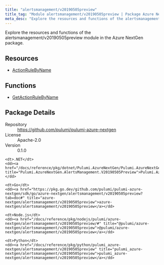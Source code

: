 ```yaml
---
title: "alertsmanagement/v20190505preview"
title_tag: "Module alertsmanagement/v20190505preview | Package Azure NextGen"
meta_desc: "Explore the resources and functions of the alertsmanagement/v20190505preview module in the Azure NextGen package."
---
```


<!-- WARNING: this file was generated by Pulumi Docs Generator. -->
<!-- Do not edit by hand unless you're certain you know what you are doing! -->

Explore the resources and functions of the alertsmanagement/v20190505preview module in the Azure NextGen package.

<h2 id="resources">Resources</h2>
<ul class="api">
    <li><a href="actionrulebyname" title="ActionRuleByName"><span class="symbol resource"></span>ActionRuleByName</a></li>
</ul>

<h2 id="functions">Functions</h2>
<ul class="api">
    <li><a href="getactionrulebyname" title="GetActionRuleByName"><span class="symbol function"></span>GetActionRuleByName</a></li>
</ul>

<h2 id="package-details">Package Details</h2>
<dl class="package-details">
	<dt>Repository</dt>
	<dd><a href="https://github.com/pulumi/pulumi-azure-nextgen">https://github.com/pulumi/pulumi-azure-nextgen</a></dd>
	<dt>License</dt>
	<dd>Apache-2.0</dd>
	<dt>Version</dt>
	<dd>0.1.0</dd>
</dl>



<dl class="tabular">

    <dt>.NET</dt>
    <dd><a href="/docs/reference/pkg/dotnet/Pulumi.AzureNextGen/Pulumi.AzureNextGen.AlertsManagement.V20190505Preview.html" title="Pulumi.AzureNextGen.AlertsManagement.V20190505Preview">Pulumi.AzureNextGen.AlertsManagement.V20190505Preview</a></dd>

    <dt>Go</dt>
    <dd><a href="https://pkg.go.dev/github.com/pulumi/pulumi-azure-nextgen/sdk/go/azure-nextgen/alertsmanagement/v20190505preview?tab=doc#" title="azure-nextgen/alertsmanagement/v20190505preview">azure-nextgen/alertsmanagement/v20190505preview</a></dd>

    <dt>Node.js</dt>
    <dd><a href="/docs/reference/pkg/nodejs/pulumi/azure-nextgen/alertsmanagement/v20190505preview/#" title="@pulumi/azure-nextgen/alertsmanagement/v20190505preview">@pulumi/azure-nextgen/alertsmanagement/v20190505preview</a></dd>

    <dt>Python</dt>
    <dd><a href="/docs/reference/pkg/python/pulumi_azure-nextgen/alertsmanagement/v20190505preview" title="pulumi_azure-nextgen/alertsmanagement/v20190505preview">pulumi_azure-nextgen/alertsmanagement/v20190505preview</a></dd>

</dl>

